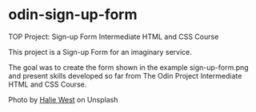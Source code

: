 # odin-sign-up-form

TOP Project: Sign-up Form Intermediate HTML and CSS Course

This project is a Sign-up Form for an imaginary service. 

The goal was to create the form shown in the example sign-up-form.png and present skills developed so far from The Odin Project Intermediate HTML and CSS Course.

Photo by [Halie West](https://unsplash.com/@haliewestphoto) on Unsplash